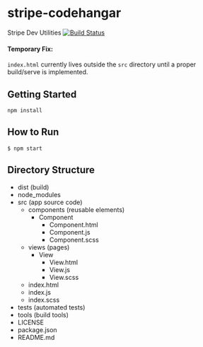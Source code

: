 # stripe-codehangar
Stripe Dev Utilities
[![Build Status](https://travis-ci.org/codehangar/utils-codehangar.svg?branch=master)](https://travis-ci.org/codehangar/utils-codehangar)

#### Temporary Fix:
`index.html` currently lives outside the `src` directory until a proper build/serve is implemented.

## Getting Started
```shell
npm install
```

## How to Run
```shell
$ npm start
```

## Directory Structure
- dist (build)
- node_modules
- src (app source code)
	- components (reusable elements)
 		- Component
 			- Component.html
 			- Component.js
 			- Component.scss
	- views (pages)
		- View
			- View.html
			- View.js
			- View.scss
	- index.html
	- index.js
	- index.scss
- tests (automated tests)
- tools (build tools)
- LICENSE
- package.json
- README.md

